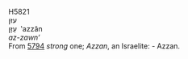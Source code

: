 <body>
  <p>H5821<br>  עזּן  <br> עַזָּן  ‎  ‛azzân  <br><i>az-zawn‘ </i><br>From <a href="h5794.htm">5794</a>  <i>strong</i> one; <i>Azzan</i>, an Israelite: - Azzan.<br></p>
 </body>